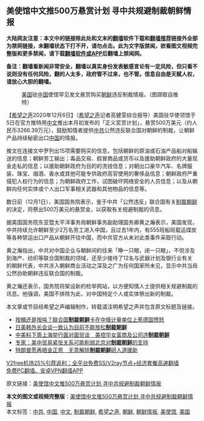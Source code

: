  <h2>美使馆中文推500万悬赏计划 寻中共规避制裁朝鲜情报</h2> <p class="notice"><b>大陆网友注意：本文中的链接除此处和文末的<a href="https://github.com/bannedbook/fanqiang" >翻墙</a>软件下载和<a href="https://github.com/killgcd/justmysocks/blob/master/README.md">翻墙推荐</a>链接外全部为禁网链接，未翻墙状态下打不开，请勿点击。此为文字版禁闻，欲看图文视频完整版和更多禁闻，请下载<a href="https://github.com/bannedbook/fanqiang">翻墙软件或APP</a>后翻墙上禁闻网。</p><p>备注：翻墙看新闻非常安全，翻墙以真实身份发表敏感言论有一定风险，但只看不说则没有任何风险，翻的人太多，政府管不过来，也不管。信息自由是天赋人权，请放心大胆的翻墙。</b></p>  <div class="entry"> <figure><figcaption><a href="https://www.bannedbook.org/bnews/tag/%e7%be%8e%e5%9b%bd/" class="st_tag internal_tag" rel="tag" title="标签 美国 下的日志">美国</a>驻<a href="https://www.bannedbook.org/bnews/tag/%E4%B8%AD%E5%9B%BD/" class="st_tag internal_tag" rel="tag" title="标签 中国 下的日志">中国</a>使馆罕见发文悬赏购买<a href="https://www.bannedbook.org/bnews/tag/%e6%9c%9d%e9%b2%9c/" class="st_tag internal_tag" rel="tag" title="标签 朝鲜 下的日志">朝鲜</a>违反制裁情报。（图撷取自推特）</figcaption></figure> <p>【<span class='wp_keywordlink_affiliate'><a href="https://www.soundofhope.org" title="希望之声" target="_blank">希望之声</a></span>2020年12月6日】（<a href="https://www.bannedbook.org/bnews/tag/%e5%b8%8c%e6%9c%9b%e4%b9%8b%e5%a3%b0/" class="st_tag internal_tag" rel="tag" title="标签 希望之声 下的日志">希望之声</a>记者高健雯综合报导）美国驻华使领馆于5日在官方推特用<a href="https://www.bannedbook.org/bnews/tag/%e4%b8%ad%e6%96%87/" class="st_tag internal_tag" rel="tag" title="标签 中文 下的日志">中文</a>推出本月初发布的「正义奖赏计划」，悬赏500万美元（约人民币3266.39万元），鼓励知情者提供<a href="https://www.bannedbook.org/bnews/tag/%e4%b8%ad%e5%85%b1/" class="st_tag internal_tag" rel="tag" title="标签 中共 下的日志">中共</a>公然违反联合国对朝鲜的制裁，让朝鲜产品持续秘密出口<span class='wp_keywordlink_affiliate'><a href="https://www.bannedbook.org/" title="中国" target="_blank">中国</a></span>的情报。</p> <p>推文在连接文中罗列出15项需要购买的信息，包括朝鲜的原油或石油产品船对船输送的信息；朝鲜劳工输出；毒品交易、假冒商品或货币以及援助朝鲜政府的大量现金走私的信息；以援助朝鲜政府为目的的洗钱信息；对朝出口豪华汽车、名牌服装、珠宝、烟酒、香水或其他可能专供政府高官使用的奢侈品信息；朝鲜政府严重侵犯人权行为的信息；为朝鲜政府工作，试图破坏网络安全的人员信息；以及从朝鲜向任何实体或个人出口军事相关武器和其他物品的信息等。</p> <p></p>  <p>数日前（12月1日），美国国务院表示，鉴于中共「公然违反」联合国有关<a href="https://www.bannedbook.org/bnews/tag/%e5%88%b6%e8%a3%81%e6%9c%9d%e9%b2%9c/" class="st_tag internal_tag" rel="tag" title="标签 制裁朝鲜 下的日志">制裁朝鲜</a>的决定，将祭出500万美元的悬赏金，以获取有关规避制裁的讯息。</p> <p>据美国国务院东亚暨太平洋事务局朝鲜事务副助理国务卿黄之瀚表示，美国发现，中共持续允许朝鲜至少2万名劳工进入中国，且过去1年内，有555班船班载运煤炭等各种禁运出口产品从朝鲜开往中国，而中共官方从未对此类事件采取行动。</p> <p>黄之瀚指出，中共对中国企业与朝鲜间的往来「睁一只眼，闭一只眼」，不但涉及到海产、纺织等联合国制裁的领域，还至少接待了12名与武器计划及银行业有关的朝鲜代表，中共涉入朝鲜商业活动之深及之广为任何国家所未见，显示中共当局公然协助朝鲜违反联合国的制裁。</p>  <p>黄之瀚还表示，国务院将架设新的检举网站，以方便知情人士提供相关规避制裁的讯息。他强调，美国不排除为此，对中国特定个人或实体祭出新的制裁。</p> <p>本文章或节目经希望之声编辑制作，转载请注明希望之声并包含原文标题及链接。</p> <ul class='op-related-articles' title='相关阅读'> <li><a href='https://www.bannedbook.org/bnews/headline/20201118/1432689.html' target='_blank'>按桶还是按吨？联合国<b>制裁朝鲜</b>卡在中俄计量单位上惹德国愤怒</a></li> <li><a href='https://www.bannedbook.org/bnews/worldnews/usa/20200115/1259450.html' target='_blank'>日美韩外长会谈一致认为目前不能放松<b>制裁朝鲜</b></a></li> <li><a href='https://www.bannedbook.org/bnews/headline/20190724/1163616.html' target='_blank'>中美料下周上海举行面对面贸谈　美控华女富商及公司违<b>制裁朝鲜</b></a></li> <li><a href='https://www.bannedbook.org/bnews/headline/20190605/1138975.html' target='_blank'>专家：美中贸易紧张关系可能削弱北京对<b>制裁朝鲜</b>的支持</a></li> <li><a href='https://www.bannedbook.org/bnews/headline/20190412/1112680.html' target='_blank'>特朗普愿再晤金正恩　无意解除<b>制裁朝鲜</b>研人道援助</a></li> </ul> <p class="texttj"> <a href="https://www.bannedbook.org/forum23/topic22702.html" target="_blank">V2free机场25%引荐返利：全平台免费SS/V2ray节点+经济套餐高速翻墙</a><br/> <a href="https://github.com/bannedbook/fanqiang/wiki/%E7%A6%81%E9%97%BB%E7%BD%91%E5%AE%89%E5%8D%93%E7%BF%BB%E5%A2%99%E6%96%B0%E9%97%BBAPP" target="_blank">免费PC翻墙、安卓VPN翻墙APP</a></p><p>原文链接：<a class="src_link"  href="https://www.soundofhope.org/post/450817" target="_blank">美使馆中文推500万悬赏计划 寻中共规避制裁朝鲜情报</a></p> <a name='sharetosocial'></a>       <div><b>本文的图文或视频完整版</b>：<a href='https://www.bannedbook.org/bnews/comments/20201206/1443084.html'>美使馆中文推500万悬赏计划 寻中共规避制裁朝鲜情报</a></div>  </div><!--END ENTRY--> <div class="postfooter"> <div>本文标签：<a href="https://www.bannedbook.org/bnews/tag/%e4%b8%ad%e5%85%b1/" rel="tag">中共</a>, <a href="https://www.bannedbook.org/bnews/tag/%E4%B8%AD%E5%9B%BD/" rel="tag">中国</a>, <a href="https://www.bannedbook.org/bnews/tag/%e4%b8%ad%e6%96%87/" rel="tag">中文</a>, <a href="https://www.bannedbook.org/bnews/tag/%e5%88%b6%e8%a3%81%e6%9c%9d%e9%b2%9c/" rel="tag">制裁朝鲜</a>, <a href="https://www.bannedbook.org/bnews/tag/%e5%b8%8c%e6%9c%9b%e4%b9%8b%e5%a3%b0/" rel="tag">希望之声</a>, <a href="https://www.bannedbook.org/bnews/tag/%e6%9c%9d%e9%b2%9c/" rel="tag">朝鲜</a>, <a href="https://www.bannedbook.org/bnews/tag/%E6%9C%9D%E9%B2%9C%E6%83%85%E6%8A%A5/" rel="tag">朝鲜情报</a>, <a href="https://www.bannedbook.org/bnews/tag/%e7%be%8e%e4%bd%bf%e9%a6%86/" rel="tag">美使馆</a>, <a href="https://www.bannedbook.org/bnews/tag/%e7%be%8e%e5%9b%bd/" rel="tag">美国</a></div>  </div><!--END POSTFOOTER--> 